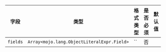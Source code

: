 | 字段 | 类型 | 格式类型 | 是否必须 | 默认值 | 说明 |
|---|---|---|---|---|---|
| `fields` | `Array<mojo.lang.ObjectLiteralExpr.Field>` | `` | 否 |  |
